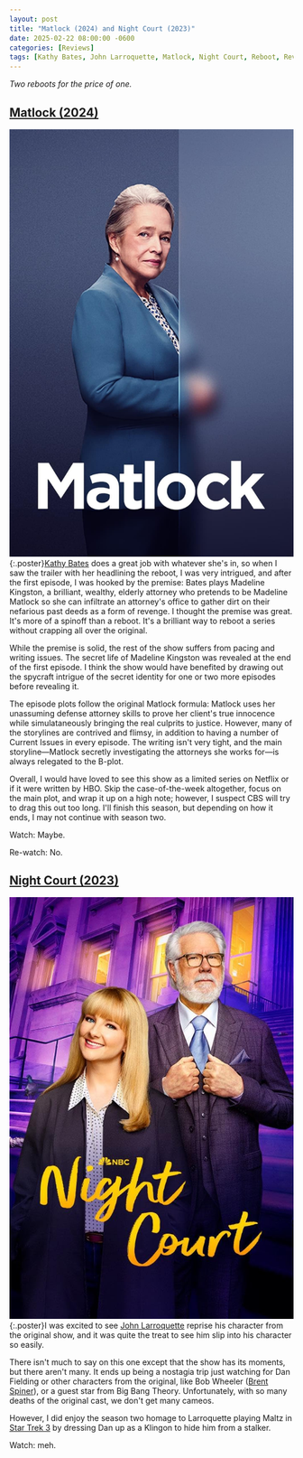 ```yaml
---
layout: post
title: "Matlock (2024) and Night Court (2023)"
date: 2025-02-22 08:00:00 -0600
categories: [Reviews]
tags: [Kathy Bates, John Larroquette, Matlock, Night Court, Reboot, Review, TV Review]
---
```


*Two reboots for the price of one.*

## [Matlock (2024)](https://www.imdb.com/title/tt26591147/)

![Matlock (2024) Poster](/assets/2025/02/matlock-poster.jpg){:.poster}[Kathy Bates](https://www.imdb.com/name/nm0000870/) does a great job with whatever she's in, so when I saw the trailer with her headlining the reboot, I was very intrigued, and after the first episode, I was hooked by the premise: Bates plays Madeline Kingston, a brilliant, wealthy, elderly attorney who pretends to be Madeline Matlock so she can infiltrate an attorney's office to gather dirt on their nefarious past deeds as a form of revenge. I thought the premise was great. It's more of a spinoff than a reboot. It's a brilliant way to reboot a series without crapping all over the original.

While the premise is solid, the rest of the show suffers from pacing and writing issues. The secret life of Madeline Kingston was revealed at the end of the first episode. I think the show would have benefited by drawing out the spycraft intrigue of the secret identity for one or two more episodes before revealing it.

The episode plots follow the original Matlock formula: Matlock uses her unassuming defense attorney skills to prove her client's true innocence while simulataneously bringing the real culprits to justice. However, many of the storylines are contrived and flimsy, in addition to having a number of Current Issues in every episode. The writing isn't very tight, and the main storyline—Matlock secretly investigating the attorneys she works for—is always relegated to the B-plot.

Overall, I would have loved to see this show as a limited series on Netflix or if it were written by HBO. Skip the case-of-the-week altogether, focus on the main plot, and wrap it up on a high note; however, I suspect CBS will try to drag this out too long. I'll finish this season, but depending on how it ends, I may not continue with season two.

Watch: Maybe.

Re-watch: No.

## [Night Court (2023)](https://www.imdb.com/title/tt13798316/)

![Night Court (2023) Poster](/assets/2025/02/night-court-poster.jpg){:.poster}I was excited to see [John Larroquette](https://www.imdb.com/name/nm0488662/) reprise his character from the original show, and it was quite the treat to see him slip into his character so easily.

There isn't much to say on this one except that the show has its moments, but there aren't many. It ends up being a nostagia trip just watching for Dan Fielding or other characters from the original, like Bob Wheeler ([Brent Spiner](https://www.imdb.com/name/nm0000653/)), or a guest star from Big Bang Theory. Unfortunately, with so many deaths of the original cast, we don't get many cameos.

However, I did enjoy the season two homage to Larroquette playing Maltz in [Star Trek 3](https://www.imdb.com/title/tt0088170/) by dressing Dan up as a Klingon to hide him from a stalker.

Watch: meh.

